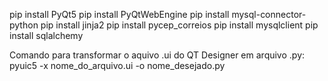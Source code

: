 pip install PyQt5
pip install PyQtWebEngine
pip install mysql-connector-python
pip install jinja2
pip install pycep_correios
pip install mysqlclient
pip install sqlalchemy


Comando para transformar o aquivo .ui do QT Designer em arquivo .py: 
pyuic5 -x nome_do_arquivo.ui -o nome_desejado.py